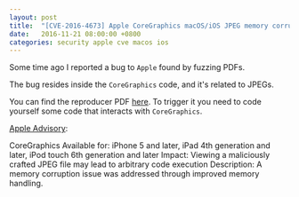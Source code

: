 ```yaml
---
layout: post
title:  "[CVE-2016-4673] Apple CoreGraphics macOS/iOS JPEG memory corruption"
date:   2016-11-21 08:00:00 +0800
categories: security apple cve macos ios
---
```


Some time ago I reported a bug to `Apple` found by fuzzing PDFs.

The bug resides inside the `CoreGraphics` code, and it's related to JPEGs.

You can find the reproducer PDF [here](/assets/cve-2016-4673.pdf). To trigger it you need to code yourself some code that interacts with `CoreGraphics`.

[Apple Advisory][fix-advisory]:

CoreGraphics
Available for: iPhone 5 and later, iPad 4th generation and later, iPod touch 6th generation and later
Impact: Viewing a maliciously crafted JPEG file may lead to arbitrary code execution
Description: A memory corruption issue was addressed through improved memory handling.


[fix-advisory]: https://support.apple.com/en-hk/HT207271
